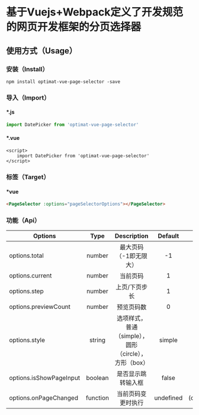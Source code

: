 # 基于Vuejs+Webpack定义了开发规范的网页开发框架的分页选择器
## 使用方式（Usage）
### 安装（Install）
``
npm install optimat-vue-page-selector -save
``

### 导入（Import）
#### *.js
```javascript
import DatePicker from 'optimat-vue-page-selector'
```
#### *.vue
```vue
<script>
    import DatePicker from 'optimat-vue-page-selector'
</script>
```
### 标签（Target）
#### *vue
```html
<PageSelector :options="pageSelectorOptions"></PageSelector>
```

### 功能（Api）

| Options         | Type     | Description                 | Default | Result   |
|-----------------|:--------:|:---------------------------:|:--------:|:--------:|
| options.total  | number | 最大页码（-1即无限大） | -1 | |
| options.current  | number | 当前页码 | 1 | |
| options.step  | number | 上页/下页步长 | 1 | |
| options.previewCount  | number | 预览页码数 | 0 | |
| options.style  | string | 选项样式，普通（simple），圆形（circle），方形（box） | simple | |
| options.isShowPageInput  | boolean | 是否显示跳转输入框 | false | |
| options.onPageChanged  | function | 当前页码变更时执行 | undefined | (currentPage) |